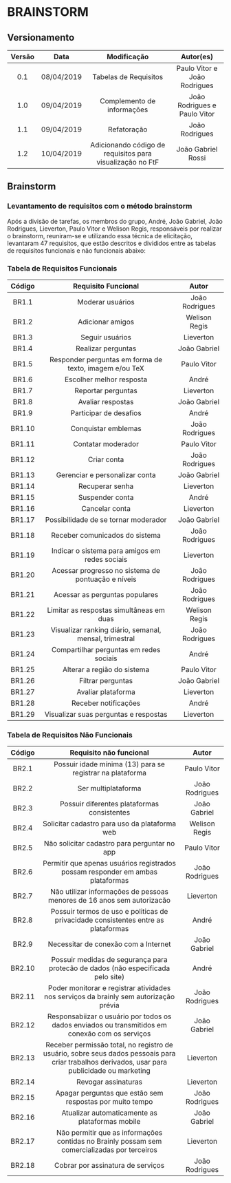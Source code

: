 # BRAINSTORM

## Versionamento

| Versão |    Data    |             Modificação             |           Autor(es)          |
| :----: | :--------: | :---------------------------------: | :--------------------------: |
|  0.1   | 08/04/2019 |        Tabelas de Requisitos        | Paulo Vitor e João Rodrigues |
|  1.0   | 09/04/2019 |      Complemento de informações     | João Rodrigues e Paulo Vitor |
|  1.1   | 09/04/2019 |             Refatoração             |        João Rodrigues        |
|  1.2   | 10/04/2019 |             Adicionando código de requisitos para visualização no FtF            |        João Gabriel Rossi      |

## Brainstorm

### Levantamento de requisitos com o método brainstorm

Após a divisão de tarefas, os membros do grupo, André, João Gabriel, João Rodrigues, Lieverton, Paulo Vitor e Welison Regis, responsáveis por realizar o brainstorm, reuniram-se e utilizando essa técnica de elicitação, levantaram 47 requisitos, que estão descritos e divididos entre as tabelas de requisitos funcionais e não funcionais abaixo:

### Tabela de Requisitos Funcionais

|  Código | Requisito Funcional | Autor |
|  :----: | :-----------------: | :---: |
|  BR1.1 | Moderar usuários | João Rodrigues |
|  BR1.2 | Adicionar amigos | Welison Regis  |
|  BR1.3 | Seguir usuários  | Lieverton |
|  BR1.4 | Realizar perguntas | João Gabriel |
|  BR1.5 | Responder perguntas em forma de texto, imagem e/ou TeX | Paulo Vitor |
|  BR1.6 | Escolher melhor resposta | André |
|  BR1.7 | Reportar perguntas | Lieverton |
|  BR1.8 | Avaliar respostas | João Gabriel | 
|  BR1.9 | Participar de desafios | André | 
| BR1.10 | Conquistar emblemas | João Rodrigues |
| BR1.11 | Contatar moderador | Paulo Vitor |
| BR1.12 | Criar conta | João Rodrigues |
| BR1.13 | Gerenciar e personalizar conta | João Gabriel |
| BR1.14 | Recuperar senha | Lieverton |
| BR1.15 | Suspender conta | André |
| BR1.16 | Cancelar conta | Lieverton |
| BR1.17 | Possibilidade de se tornar moderador | João Gabriel |
| BR1.18 | Receber comunicados do sistema | João Rodrigues |
| BR1.19 | Indicar o sistema para amigos em redes sociais | Lieverton |
| BR1.20 | Acessar progresso no sistema de pontuação e níveis | João Rodrigues |
| BR1.21 | Acessar as perguntas populares | João Rodrigues |
| BR1.22 | Limitar as respostas simultâneas em duas | Welison Regis |
| BR1.23 | Visualizar ranking diário, semanal, mensal, trimestral | João Rodrigues |
| BR1.24 | Compartilhar perguntas em redes sociais | André | 
| BR1.25 | Alterar a região do sistema | Paulo Vitor |
| BR1.26 | Filtrar perguntas | João Gabriel |
| BR1.27 | Avaliar plataforma | Lieverton | 
| BR1.28 | Receber notificações | André |
| BR1.29 | Visualizar suas perguntas e respostas | Lieverton |

### Tabela de Requisitos Não Funcionais

|  Código | Requisito não funcional | Autor |
|  :----: | :---------------------: | :---: |
| BR2.1 | Possuir idade mínima (13) para se registrar na plataforma | Paulo Vitor |
| BR2.2 | Ser multiplataforma | João Rodrigues |
| BR2.3 | Possuir diferentes plataformas consistentes | João Gabriel |
| BR2.4 | Solicitar cadastro para uso da plataforma web | Welison Regis |
| BR2.5 | Não solicitar cadastro para perguntar no app | Paulo Vitor | 
| BR2.6 | Permitir que apenas usuários registrados possam responder em ambas plataformas | João Rodrigues |
| BR2.7 | Não utilizar informações de pessoas menores de 16 anos sem autorizacão | Lieverton |
| BR2.8 | Possuir termos de uso e politicas de privacidade consistentes entre as plataformas | André |
| BR2.9 | Necessitar de conexão com a Internet | João Gabriel |
| BR2.10 | Possuir medidas de segurança para protecão de dados (não especificada pelo site) | André |
| BR2.11 | Poder monitorar e registrar atividades nos serviços da brainly sem autorização prévia | João Rodrigues |
| BR2.12 | Responsabiizar o usuário por todos os dados enviados ou transmitidos em conexão com os serviços | João Gabriel |
| BR2.13 | Receber permissão total, no registro de usuário, sobre seus dados pessoais para criar trabalhos derivados, usar para publicidade ou marketing | Lieverton |
| BR2.14 | Revogar assinaturas | Lieverton |
| BR2.15 | Apagar perguntas que estão sem respostas por muito tempo | João Rodrigues |
| BR2.16 | Atualizar automaticamente as plataformas mobile | João Gabriel | 
| BR2.17 | Não permitir que as informações contidas no Brainly possam sem comercializadas por terceiros | Lieverton |
| BR2.18 | Cobrar por assinatura de serviços | João Rodrigues |